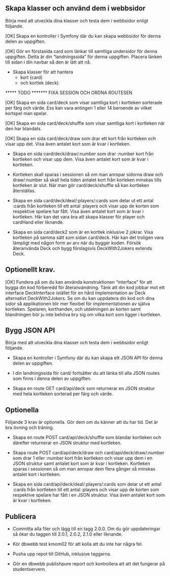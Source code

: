 Skapa klasser och använd dem i webbsidor
----------------------------------------

Börja med att utveckla dina klasser och testa dem i webbsidor enligt följande.

[OK] Skapa en kontroller i Symfony där du kan skapa webbsidor för denna delen av uppgiften.

[OK] Gör en förstasida card som länkar till samtliga undersidor för denna uppgiften. Detta är din “landningssida” för denna uppgiften. Placera länken till sidan i din navbar så den är lätt att nå.

* Skapa klasser för att hantera 
    * kort (card) 
    * och kortlek (deck). 

***** TODO *******
FIXA SESSION OCH ORDNA ROUTESEN
    
[OK] Skapa en sida card/deck som visar samtliga kort i kortleken sorterade per färg och värde. Ess kan vara antingen 1 eller 14 beroende av vilket kortspel man spelar.

[OK] Skapa en sida card/deck/shuffle som visar samtliga kort i kortleken när den har blandats.

[OK] Skapa en sida card/deck/draw som drar ett kort från kortleken och visar upp det. Visa även antalet kort som är kvar i kortleken.

* Skapa en sida card/deck/draw/:number som drar :number kort från kortleken och visar upp dem. Visa även antalet kort som är kvar i kortleken.

* Kortleken skall sparas i sessionen så om man anropar sidorna draw och draw/:number så skall hela tiden antalet kort från korleken minskas tills kortleken är slut. När man gör card/deck/shuffle så kan kortleken återställas.

* Skapa en sida card/deck/deal/:players/:cards som delar ut ett antal :cards från kortleken till ett antal :players och visar upp de korten som respektive spelare har fått. Visa även antalet kort som är kvar i kortleken. Här kan det vara bra att skapa klasser för player och cardHand eller liknande.

* Skapa en sida card/deck2 som är en kortlek inklusive 2 jokrar. Visa kortleken på samma sätt som sidan card/deck. Här kan det troligen vara lämpligt med någon form av arv när du bygger koden. Försök återanvända Deck och bygg förslagsvis DeckWith2Jokers extends Deck.

Optionellt krav.
----------------------

[OK] Fundera på om du kan använda konstruktionen “interface” för att bygga din kod förberedd för återanvändning. Tänk att din kod jobbar mot ett interface DeckInterface istället för en hård implementation av Deck alternativt DeckWith2Jokers. Se om du kan uppdatera din kod och dina sidor så applikationen blir mer flexibel för implementationen av själva kortleken. Spelaren, korthanden, och utdelningen av korten samt blandningen bör ju inte behöva bry sig om vilka kort som ligger i kortleken.

Bygg JSON API
---------------

Börja med att utveckla dina klasser och testa dem i webbsidor enligt följande.

* Skapa en kontroller i Symfony där du kan skapa ett JSON API för denna delen av uppgiften.

* I din landningssida för card/ fortsätter du att länka till alla JSON routes som finns i denna delen av uppgiften.

* Skapa en route GET card/api/deck som returnerar en JSON struktur med hela kortleken sorterad per färg och värde.

Optionella
-------------
Följande 3 krav är optionella. Gör dem om du känner att du har tid. Det är bra övning och träning.

* Skapa en route POST card/api/deck/shuffle som blandar kortleken och därefter returnerar en JSON struktur med kortleken.

* Skapa route POST card/api/deck/draw och card/api/deck/draw/:number som drar 1 eller :number kort från kortleken och visar upp dem i en JSON struktur samt antalet kort som är kvar i kortleken. Kortleken sparas i sessionen så om man anropar dem flera gånger så minskas antalet kort i kortleken.

* Skapa en sida card/api/deck/deal/:players/:cards som delar ut ett antal :cards från kortleken till ett antal :players och visar upp de korten som respektive spelare har fått i en JSON struktur. Visa även antalet kort som är kvar i kortleken.

Publicera
-------------

* Committa alla filer och lägg till en tagg 2.0.0. Om du gör uppdateringar så ökar du taggen till 2.0.1, 2.0.2, 2.1.0 eller liknande.

* Kör dbwebb test kmom02 för att kolla att du inte har några fel.

* Pusha upp repot till GitHub, inklusive taggarna.

* Gör en dbwebb publishpure report och kontrollera att att det fungerar på studentservern.
